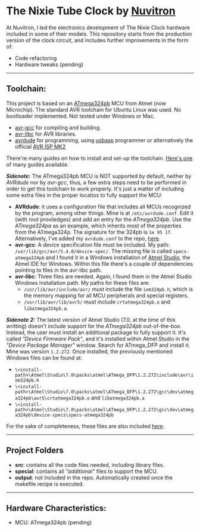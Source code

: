 
# **The Nixie Tube Clock** by [Nuvitron]

At Nuvitron, I led the electronics development of The Nixie Clock hardware included in some of their models. This repository starts from the production version of the clock circuit, and includes further improvements in the form of:

- Code refactoring
- Hardware tweaks (pending)

---

## Toolchain:

This project is based on an [ATmega324pb][324pb] MCU from Atmel (now Microchip). The standard AVR toolchain for Ubuntu Linux was used. No bootloader implemented. Not tested under Windows or Mac.

- [avr-gcc] for compiling and building.
- [avr-libc] for AVR libraries.
- [avrdude] for programming, using [usbasp] programmer or alternatively the official [AVR ISP MK2][mk2]

There're many guides on how to install and set-up the toolchain. [Here's one] of many guides available.

***Sidenote:*** The ATmega324pb MCU is NOT supported by default, neither by *AVRdude* nor by *avr-gcc*, thus, a few extra steps need to be performed in order to get this toolchain to work properly. It's just a matter of including some extra files in the proper locatios to fully support the MCU:
* **AVRdude**: it uses a configuration file that includes all MCUs recognized by the program, among other things. Mine is at `/etc/avrdude.conf`. Edit it (with *root* proviledges) and add an entry for the *ATmega324pb*. Use the *ATmega324pa* as an example, which inherits most of the properties from the ATmega324p. The signature for the 324pb is `1e 95 17`. Alternatively, I've added my `avrdude.conf` to the repo, [here][special].
* **avr-gcc**: A device specification file must be included. My path: `/usr/lib/gcc/avr/5.4.0/device-spec/`. The missing file is called `specs-atmega324pb` and I found it in a Windows installation of [Atmel Studio][astudio], the Atmel IDE for Windows. Within this file there's a couple of dependencies pointing to files in the avr-libc path.
* **avr-libc**: Three files are needed. Again, I found them in the Atmel Studio Windows installation path. My paths for these files are:
  * `/usr/lib/avr/include/avr/` must include the file `iom324pb.h`, which is the memory mapping for all MCU peripherals and special registers.
  * `/usr/lib/avr/lib/avr5/` must include `crtatmega324pb.o` and `libatmega324pb.a`.

***Sidenote 2:*** The latest version of Atmel Studio (7.0, at the time of this writting) doesn't include support for the *ATmega324pb* out-of-the-box. Instead, the user must install an additional package to fully support it. It's called *"Device Firmware Pack"*, and it's installed within Atmel Studio in the *"Device Package Manager"* window. Search for ATmega_DFP and install it. Mine was version `1.2.272`. Once installed, the previously mentioned Windows files can be found at:
  * `\<install-path>\Atmel\Studio\7.0\packs\atmel\ATmega_DFP\1.2.272\include\avr\iom324pb.h`
  * `\<install-path>\Atmel\Studio\7.0\packs\atmel\ATmega_DFP\1.2.272\gcc\dev\atmega324pb\avr5\crtatmega324pb.o` and `libatmega324pb.a`
  * `\<install-path>\Atmel\Studio\7.0\packs\atmel\ATmega_DFP\1.2.272\gcc\dev\atmega324pb\device-specs\specs-atmega324pb`

For the sake of completeness, these files are also included [here][special].

---

## Project Folders
- **src**: contains all the code files needed, including library files.
- **special**: contains all *"additional"* files to support the MCU.
- **output**: not included in the repo. Automatically created once the makefile recipe is executed.

---

## Hardware Characteristics:
- MCU: ATmega324pb 
(pending)

[Nuvitron]: <https://nuvitron.com>
[avr-gcc]: <https://www.microchip.com/mplab/avr-support/avr-and-arm-toolchains-c-compilers>
[avr-libc]: <https://www.nongnu.org/avr-libc/user-manual/overview.html>
[avrdude]: <https://www.nongnu.org/avrdude/>
[usbasp]: <https://www.fischl.de/usbasp/>
[Here's one]: <http://maxembedded.com/2015/06/setting-up-avr-gcc-toolchain-on-linux-and-mac-os-x/>
[special]: /tree/master/special/
[astudio]: https://www.microchip.com/mplab/avr-support/atmel-studio-7
[324pb]: http://ww1.microchip.com/downloads/en/DeviceDoc/40001908A.pdf
[mk2]: http://ww1.microchip.com/downloads/en/DeviceDoc/Atmel-42093-AVR-ISP-mkII_UserGuide.pdf